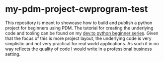 # my-pdm-project-cwprogram-test

This repository is meant to showcase how to build and publish a python project
for beginners using PDM. The tutorial for creating the underlying code and tooling
can be found on my [dev.to python beginner series](https://dev.to/cwprogram/basic-python-project-layout-1pg2). 
Given that the focus of this is more project layout, the underlying code is very
simplistic and not very practical for real world applications. As such it in no
way reflects the quality of code I would write in a professional business setting.
